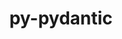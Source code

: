 ---
title: "py-pydantic"
layout: cache
categories: [package, develop]
meta: {"versions": ["1.10.9"], "compilers": ["apple-clang@=14.0.0", "cce@=15.0.1", "gcc@=11.1.0", "gcc@=11.3.0", "gcc@=11.4.0", "gcc@=9.4.0", "oneapi@=2023.2.0", "oneapi@=2023.2.1"], "oss": ["rhel8", "ubuntu20.04", "ubuntu22.04", "ventura"], "platforms": ["darwin", "linux"], "targets": ["aarch64", "neoverse_v1", "ppc64le", "x86_64", "x86_64_v3", "zen4"], "stacks": ["e4s", "e4s-arm", "e4s-cray-rhel", "e4s-neoverse_v1", "e4s-oneapi", "e4s-power", "ml-darwin-aarch64-mps", "ml-linux-x86_64-cpu", "ml-linux-x86_64-cuda", "root"], "num_specs": 74, "num_specs_by_stack": {"ml-darwin-aarch64-mps": 13, "root": 74, "e4s-cray-rhel": 7, "e4s-arm": 6, "e4s-neoverse_v1": 2, "e4s-power": 11, "e4s-oneapi": 9, "e4s": 11, "ml-linux-x86_64-cpu": 15, "ml-linux-x86_64-cuda": 15}}
spec_details: [{"hash": "wnxbym6idqgr2uin3lbhezbmmktnpjol", "compiler": "apple-clang@=14.0.0", "versions": ["1.10.9"], "os": "ventura", "platform": "darwin", "target": "aarch64", "variants": ["build_system=python_pip", "~dotenv"], "stacks": ["ml-darwin-aarch64-mps", "root"], "size": "-", "tarball": "https://binaries.spack.io/develop/build_cache/darwin-ventura-aarch64/apple-clang-14.0.0/py-pydantic-1.10.9/darwin-ventura-aarch64-apple-clang-14.0.0-py-pydantic-1.10.9-wnxbym6idqgr2uin3lbhezbmmktnpjol.spack"}, {"hash": "fvot7bvqitxblopsjedbkia73ie3mxz5", "compiler": "apple-clang@=14.0.0", "versions": ["1.10.9"], "os": "ventura", "platform": "darwin", "target": "aarch64", "variants": ["build_system=python_pip", "~dotenv"], "stacks": ["ml-darwin-aarch64-mps", "root"], "size": "-", "tarball": "https://binaries.spack.io/develop/build_cache/darwin-ventura-aarch64/apple-clang-14.0.0/py-pydantic-1.10.9/darwin-ventura-aarch64-apple-clang-14.0.0-py-pydantic-1.10.9-fvot7bvqitxblopsjedbkia73ie3mxz5.spack"}, {"hash": "nwb7wmwfh2s54umt2fdzbsispeh5polf", "compiler": "apple-clang@=14.0.0", "versions": ["1.10.9"], "os": "ventura", "platform": "darwin", "target": "aarch64", "variants": ["build_system=python_pip", "~dotenv"], "stacks": ["ml-darwin-aarch64-mps", "root"], "size": "-", "tarball": "https://binaries.spack.io/develop/build_cache/darwin-ventura-aarch64/apple-clang-14.0.0/py-pydantic-1.10.9/darwin-ventura-aarch64-apple-clang-14.0.0-py-pydantic-1.10.9-nwb7wmwfh2s54umt2fdzbsispeh5polf.spack"}, {"hash": "nxix6xfowisw57dudmrnex2xstwyejjc", "compiler": "apple-clang@=14.0.0", "versions": ["1.10.9"], "os": "ventura", "platform": "darwin", "target": "aarch64", "variants": ["build_system=python_pip", "~dotenv"], "stacks": ["ml-darwin-aarch64-mps", "root"], "size": "-", "tarball": "https://binaries.spack.io/develop/build_cache/darwin-ventura-aarch64/apple-clang-14.0.0/py-pydantic-1.10.9/darwin-ventura-aarch64-apple-clang-14.0.0-py-pydantic-1.10.9-nxix6xfowisw57dudmrnex2xstwyejjc.spack"}, {"hash": "nu7swlns45ymlsqxtmrai7f6t3imqxj7", "compiler": "apple-clang@=14.0.0", "versions": ["1.10.9"], "os": "ventura", "platform": "darwin", "target": "aarch64", "variants": ["build_system=python_pip", "~dotenv"], "stacks": ["ml-darwin-aarch64-mps", "root"], "size": "-", "tarball": "https://binaries.spack.io/develop/build_cache/darwin-ventura-aarch64/apple-clang-14.0.0/py-pydantic-1.10.9/darwin-ventura-aarch64-apple-clang-14.0.0-py-pydantic-1.10.9-nu7swlns45ymlsqxtmrai7f6t3imqxj7.spack"}, {"hash": "qnxsuwh2m6dntlrq5g6ofdfk3bdps42p", "compiler": "apple-clang@=14.0.0", "versions": ["1.10.9"], "os": "ventura", "platform": "darwin", "target": "aarch64", "variants": ["build_system=python_pip", "~dotenv"], "stacks": ["ml-darwin-aarch64-mps", "root"], "size": "-", "tarball": "https://binaries.spack.io/develop/build_cache/darwin-ventura-aarch64/apple-clang-14.0.0/py-pydantic-1.10.9/darwin-ventura-aarch64-apple-clang-14.0.0-py-pydantic-1.10.9-qnxsuwh2m6dntlrq5g6ofdfk3bdps42p.spack"}, {"hash": "7dydu7j22lcdexkkksexp2duaf72fbzy", "compiler": "apple-clang@=14.0.0", "versions": ["1.10.9"], "os": "ventura", "platform": "darwin", "target": "aarch64", "variants": ["build_system=python_pip", "~dotenv"], "stacks": ["ml-darwin-aarch64-mps", "root"], "size": "-", "tarball": "https://binaries.spack.io/develop/build_cache/darwin-ventura-aarch64/apple-clang-14.0.0/py-pydantic-1.10.9/darwin-ventura-aarch64-apple-clang-14.0.0-py-pydantic-1.10.9-7dydu7j22lcdexkkksexp2duaf72fbzy.spack"}, {"hash": "ugvyybq6pipwshzvvqvlonk654bbdbc6", "compiler": "apple-clang@=14.0.0", "versions": ["1.10.9"], "os": "ventura", "platform": "darwin", "target": "aarch64", "variants": ["build_system=python_pip", "~dotenv"], "stacks": ["ml-darwin-aarch64-mps", "root"], "size": "-", "tarball": "https://binaries.spack.io/develop/build_cache/darwin-ventura-aarch64/apple-clang-14.0.0/py-pydantic-1.10.9/darwin-ventura-aarch64-apple-clang-14.0.0-py-pydantic-1.10.9-ugvyybq6pipwshzvvqvlonk654bbdbc6.spack"}, {"hash": "csmr64ejhlu4nuu5sr3vzdpeirxkg4hd", "compiler": "apple-clang@=14.0.0", "versions": ["1.10.9"], "os": "ventura", "platform": "darwin", "target": "aarch64", "variants": ["build_system=python_pip", "~dotenv"], "stacks": ["ml-darwin-aarch64-mps", "root"], "size": "-", "tarball": "https://binaries.spack.io/develop/build_cache/darwin-ventura-aarch64/apple-clang-14.0.0/py-pydantic-1.10.9/darwin-ventura-aarch64-apple-clang-14.0.0-py-pydantic-1.10.9-csmr64ejhlu4nuu5sr3vzdpeirxkg4hd.spack"}, {"hash": "y3uz3kzvgvdi7c7lxzxuqchh3rngkhp6", "compiler": "apple-clang@=14.0.0", "versions": ["1.10.9"], "os": "ventura", "platform": "darwin", "target": "aarch64", "variants": ["build_system=python_pip", "~dotenv"], "stacks": ["ml-darwin-aarch64-mps", "root"], "size": "-", "tarball": "https://binaries.spack.io/develop/build_cache/darwin-ventura-aarch64/apple-clang-14.0.0/py-pydantic-1.10.9/darwin-ventura-aarch64-apple-clang-14.0.0-py-pydantic-1.10.9-y3uz3kzvgvdi7c7lxzxuqchh3rngkhp6.spack"}, {"hash": "d7bitoy6holcn64opaqbmfloc4hddswl", "compiler": "apple-clang@=14.0.0", "versions": ["1.10.9"], "os": "ventura", "platform": "darwin", "target": "aarch64", "variants": ["build_system=python_pip", "~dotenv"], "stacks": ["ml-darwin-aarch64-mps", "root"], "size": "-", "tarball": "https://binaries.spack.io/develop/build_cache/darwin-ventura-aarch64/apple-clang-14.0.0/py-pydantic-1.10.9/darwin-ventura-aarch64-apple-clang-14.0.0-py-pydantic-1.10.9-d7bitoy6holcn64opaqbmfloc4hddswl.spack"}, {"hash": "tg7fyi4atnpdotxfa6pksulr4ns5d6lf", "compiler": "apple-clang@=14.0.0", "versions": ["1.10.9"], "os": "ventura", "platform": "darwin", "target": "aarch64", "variants": ["build_system=python_pip", "~dotenv"], "stacks": ["ml-darwin-aarch64-mps", "root"], "size": "-", "tarball": "https://binaries.spack.io/develop/build_cache/darwin-ventura-aarch64/apple-clang-14.0.0/py-pydantic-1.10.9/darwin-ventura-aarch64-apple-clang-14.0.0-py-pydantic-1.10.9-tg7fyi4atnpdotxfa6pksulr4ns5d6lf.spack"}, {"hash": "ftd55war7cjfr4k7w2xtpo5p3rx64jjb", "compiler": "apple-clang@=14.0.0", "versions": ["1.10.9"], "os": "ventura", "platform": "darwin", "target": "aarch64", "variants": ["build_system=python_pip", "~dotenv"], "stacks": ["ml-darwin-aarch64-mps", "root"], "size": "-", "tarball": "https://binaries.spack.io/develop/build_cache/darwin-ventura-aarch64/apple-clang-14.0.0/py-pydantic-1.10.9/darwin-ventura-aarch64-apple-clang-14.0.0-py-pydantic-1.10.9-ftd55war7cjfr4k7w2xtpo5p3rx64jjb.spack"}, {"hash": "umyq57ie2jnpptpf33vmpz5kzqk2et3w", "compiler": "cce@=15.0.1", "versions": ["1.10.9"], "os": "rhel8", "platform": "linux", "target": "zen4", "variants": ["build_system=python_pip", "~dotenv"], "stacks": ["e4s-cray-rhel", "root"], "size": "-", "tarball": "https://binaries.spack.io/develop/build_cache/linux-rhel8-zen4/cce-15.0.1/py-pydantic-1.10.9/linux-rhel8-zen4-cce-15.0.1-py-pydantic-1.10.9-umyq57ie2jnpptpf33vmpz5kzqk2et3w.spack"}, {"hash": "hedfysuphi6ybgtijs67crqqvpquvc5w", "compiler": "cce@=15.0.1", "versions": ["1.10.9"], "os": "rhel8", "platform": "linux", "target": "zen4", "variants": ["build_system=python_pip", "~dotenv"], "stacks": ["e4s-cray-rhel", "root"], "size": "-", "tarball": "https://binaries.spack.io/develop/build_cache/linux-rhel8-zen4/cce-15.0.1/py-pydantic-1.10.9/linux-rhel8-zen4-cce-15.0.1-py-pydantic-1.10.9-hedfysuphi6ybgtijs67crqqvpquvc5w.spack"}, {"hash": "glgthpsvguuf3hkbbm2pqc72up3n3cnr", "compiler": "cce@=15.0.1", "versions": ["1.10.9"], "os": "rhel8", "platform": "linux", "target": "zen4", "variants": ["build_system=python_pip", "~dotenv"], "stacks": ["e4s-cray-rhel", "root"], "size": "-", "tarball": "https://binaries.spack.io/develop/build_cache/linux-rhel8-zen4/cce-15.0.1/py-pydantic-1.10.9/linux-rhel8-zen4-cce-15.0.1-py-pydantic-1.10.9-glgthpsvguuf3hkbbm2pqc72up3n3cnr.spack"}, {"hash": "3uu4vupagbg6f6n3fwgzawbpla47ql3t", "compiler": "cce@=15.0.1", "versions": ["1.10.9"], "os": "rhel8", "platform": "linux", "target": "zen4", "variants": ["build_system=python_pip", "~dotenv"], "stacks": ["e4s-cray-rhel", "root"], "size": "-", "tarball": "https://binaries.spack.io/develop/build_cache/linux-rhel8-zen4/cce-15.0.1/py-pydantic-1.10.9/linux-rhel8-zen4-cce-15.0.1-py-pydantic-1.10.9-3uu4vupagbg6f6n3fwgzawbpla47ql3t.spack"}, {"hash": "uvinbpcl4b6ix72okvamvfgv5v66qurx", "compiler": "cce@=15.0.1", "versions": ["1.10.9"], "os": "rhel8", "platform": "linux", "target": "zen4", "variants": ["build_system=python_pip", "~dotenv"], "stacks": ["e4s-cray-rhel", "root"], "size": "-", "tarball": "https://binaries.spack.io/develop/build_cache/linux-rhel8-zen4/cce-15.0.1/py-pydantic-1.10.9/linux-rhel8-zen4-cce-15.0.1-py-pydantic-1.10.9-uvinbpcl4b6ix72okvamvfgv5v66qurx.spack"}, {"hash": "dusgwv422ihfrvbd5j3yb2ynqf4vqo3f", "compiler": "cce@=15.0.1", "versions": ["1.10.9"], "os": "rhel8", "platform": "linux", "target": "zen4", "variants": ["build_system=python_pip", "~dotenv"], "stacks": ["e4s-cray-rhel", "root"], "size": "-", "tarball": "https://binaries.spack.io/develop/build_cache/linux-rhel8-zen4/cce-15.0.1/py-pydantic-1.10.9/linux-rhel8-zen4-cce-15.0.1-py-pydantic-1.10.9-dusgwv422ihfrvbd5j3yb2ynqf4vqo3f.spack"}, {"hash": "hitne3zdfibhj7pbn5dbpe5j3myohvxw", "compiler": "cce@=15.0.1", "versions": ["1.10.9"], "os": "rhel8", "platform": "linux", "target": "zen4", "variants": ["build_system=python_pip", "~dotenv"], "stacks": ["e4s-cray-rhel", "root"], "size": "-", "tarball": "https://binaries.spack.io/develop/build_cache/linux-rhel8-zen4/cce-15.0.1/py-pydantic-1.10.9/linux-rhel8-zen4-cce-15.0.1-py-pydantic-1.10.9-hitne3zdfibhj7pbn5dbpe5j3myohvxw.spack"}, {"hash": "erg4aylzpr7a4ayhqqchucltvi4x75a5", "compiler": "gcc@=11.4.0", "versions": ["1.10.9"], "os": "ubuntu20.04", "platform": "linux", "target": "aarch64", "variants": ["build_system=python_pip", "~dotenv"], "stacks": ["e4s-arm", "root"], "size": "-", "tarball": "https://binaries.spack.io/develop/build_cache/linux-ubuntu20.04-aarch64/gcc-11.4.0/py-pydantic-1.10.9/linux-ubuntu20.04-aarch64-gcc-11.4.0-py-pydantic-1.10.9-erg4aylzpr7a4ayhqqchucltvi4x75a5.spack"}, {"hash": "xbelu5fjg2h3yaj3czqidqz466xq4ll6", "compiler": "gcc@=11.4.0", "versions": ["1.10.9"], "os": "ubuntu20.04", "platform": "linux", "target": "aarch64", "variants": ["build_system=python_pip", "~dotenv"], "stacks": ["e4s-arm", "root"], "size": "-", "tarball": "https://binaries.spack.io/develop/build_cache/linux-ubuntu20.04-aarch64/gcc-11.4.0/py-pydantic-1.10.9/linux-ubuntu20.04-aarch64-gcc-11.4.0-py-pydantic-1.10.9-xbelu5fjg2h3yaj3czqidqz466xq4ll6.spack"}, {"hash": "zdkdqlbhhaiedtqbfrxnvejmttaqy6mw", "compiler": "gcc@=11.4.0", "versions": ["1.10.9"], "os": "ubuntu20.04", "platform": "linux", "target": "aarch64", "variants": ["build_system=python_pip", "~dotenv"], "stacks": ["e4s-arm", "root"], "size": "-", "tarball": "https://binaries.spack.io/develop/build_cache/linux-ubuntu20.04-aarch64/gcc-11.4.0/py-pydantic-1.10.9/linux-ubuntu20.04-aarch64-gcc-11.4.0-py-pydantic-1.10.9-zdkdqlbhhaiedtqbfrxnvejmttaqy6mw.spack"}, {"hash": "ba4opvurufvwsejddjngi4h73kvwtisg", "compiler": "gcc@=11.4.0", "versions": ["1.10.9"], "os": "ubuntu20.04", "platform": "linux", "target": "aarch64", "variants": ["build_system=python_pip", "~dotenv"], "stacks": ["e4s-arm", "root"], "size": "-", "tarball": "https://binaries.spack.io/develop/build_cache/linux-ubuntu20.04-aarch64/gcc-11.4.0/py-pydantic-1.10.9/linux-ubuntu20.04-aarch64-gcc-11.4.0-py-pydantic-1.10.9-ba4opvurufvwsejddjngi4h73kvwtisg.spack"}, {"hash": "yaddzpa4dyim4rqxry6dpkq76rvyyj3c", "compiler": "gcc@=11.4.0", "versions": ["1.10.9"], "os": "ubuntu20.04", "platform": "linux", "target": "aarch64", "variants": ["build_system=python_pip", "~dotenv"], "stacks": ["e4s-arm", "root"], "size": "-", "tarball": "https://binaries.spack.io/develop/build_cache/linux-ubuntu20.04-aarch64/gcc-11.4.0/py-pydantic-1.10.9/linux-ubuntu20.04-aarch64-gcc-11.4.0-py-pydantic-1.10.9-yaddzpa4dyim4rqxry6dpkq76rvyyj3c.spack"}, {"hash": "hfps55z25tn4okegyjsnbdxk5g7wt3ry", "compiler": "gcc@=11.4.0", "versions": ["1.10.9"], "os": "ubuntu20.04", "platform": "linux", "target": "aarch64", "variants": ["build_system=python_pip", "~dotenv"], "stacks": ["e4s-arm", "root"], "size": "-", "tarball": "https://binaries.spack.io/develop/build_cache/linux-ubuntu20.04-aarch64/gcc-11.4.0/py-pydantic-1.10.9/linux-ubuntu20.04-aarch64-gcc-11.4.0-py-pydantic-1.10.9-hfps55z25tn4okegyjsnbdxk5g7wt3ry.spack"}, {"hash": "g5cokariu5a6suxodtjjdmkq2pkyeolv", "compiler": "gcc@=11.4.0", "versions": ["1.10.9"], "os": "ubuntu20.04", "platform": "linux", "target": "neoverse_v1", "variants": ["build_system=python_pip", "~dotenv"], "stacks": ["root", "e4s-neoverse_v1"], "size": "-", "tarball": "https://binaries.spack.io/develop/build_cache/linux-ubuntu20.04-neoverse_v1/gcc-11.4.0/py-pydantic-1.10.9/linux-ubuntu20.04-neoverse_v1-gcc-11.4.0-py-pydantic-1.10.9-g5cokariu5a6suxodtjjdmkq2pkyeolv.spack"}, {"hash": "2xfuc2eeyuyacslky2ljgpret6dhjift", "compiler": "gcc@=11.4.0", "versions": ["1.10.9"], "os": "ubuntu20.04", "platform": "linux", "target": "neoverse_v1", "variants": ["build_system=python_pip", "~dotenv"], "stacks": ["root", "e4s-neoverse_v1"], "size": "-", "tarball": "https://binaries.spack.io/develop/build_cache/linux-ubuntu20.04-neoverse_v1/gcc-11.4.0/py-pydantic-1.10.9/linux-ubuntu20.04-neoverse_v1-gcc-11.4.0-py-pydantic-1.10.9-2xfuc2eeyuyacslky2ljgpret6dhjift.spack"}, {"hash": "hdjpfws4qnczxr2bqb4wor3wum73ynzw", "compiler": "gcc@=11.1.0", "versions": ["1.10.9"], "os": "ubuntu20.04", "platform": "linux", "target": "ppc64le", "variants": ["build_system=python_pip", "~dotenv"], "stacks": ["e4s-power", "root"], "size": "-", "tarball": "https://binaries.spack.io/develop/build_cache/linux-ubuntu20.04-ppc64le/gcc-11.1.0/py-pydantic-1.10.9/linux-ubuntu20.04-ppc64le-gcc-11.1.0-py-pydantic-1.10.9-hdjpfws4qnczxr2bqb4wor3wum73ynzw.spack"}, {"hash": "cby37jykidqowgo67ejv6n7nvt6mghov", "compiler": "gcc@=11.1.0", "versions": ["1.10.9"], "os": "ubuntu20.04", "platform": "linux", "target": "ppc64le", "variants": ["build_system=python_pip", "~dotenv"], "stacks": ["e4s-power", "root"], "size": "-", "tarball": "https://binaries.spack.io/develop/build_cache/linux-ubuntu20.04-ppc64le/gcc-11.1.0/py-pydantic-1.10.9/linux-ubuntu20.04-ppc64le-gcc-11.1.0-py-pydantic-1.10.9-cby37jykidqowgo67ejv6n7nvt6mghov.spack"}, {"hash": "sx2q2jfwra7kiymebjcekvkz3jdzebok", "compiler": "gcc@=11.1.0", "versions": ["1.10.9"], "os": "ubuntu20.04", "platform": "linux", "target": "ppc64le", "variants": ["build_system=python_pip", "~dotenv"], "stacks": ["e4s-power", "root"], "size": "-", "tarball": "https://binaries.spack.io/develop/build_cache/linux-ubuntu20.04-ppc64le/gcc-11.1.0/py-pydantic-1.10.9/linux-ubuntu20.04-ppc64le-gcc-11.1.0-py-pydantic-1.10.9-sx2q2jfwra7kiymebjcekvkz3jdzebok.spack"}, {"hash": "eafmvl3oj2huf7meh2byr3eehvrea3fx", "compiler": "gcc@=11.1.0", "versions": ["1.10.9"], "os": "ubuntu20.04", "platform": "linux", "target": "ppc64le", "variants": ["build_system=python_pip", "~dotenv"], "stacks": ["e4s-power", "root"], "size": "-", "tarball": "https://binaries.spack.io/develop/build_cache/linux-ubuntu20.04-ppc64le/gcc-11.1.0/py-pydantic-1.10.9/linux-ubuntu20.04-ppc64le-gcc-11.1.0-py-pydantic-1.10.9-eafmvl3oj2huf7meh2byr3eehvrea3fx.spack"}, {"hash": "zs3qabac2sgccm2naya54s67cwv3fcdo", "compiler": "gcc@=11.1.0", "versions": ["1.10.9"], "os": "ubuntu20.04", "platform": "linux", "target": "ppc64le", "variants": ["build_system=python_pip", "~dotenv"], "stacks": ["e4s-power", "root"], "size": "-", "tarball": "https://binaries.spack.io/develop/build_cache/linux-ubuntu20.04-ppc64le/gcc-11.1.0/py-pydantic-1.10.9/linux-ubuntu20.04-ppc64le-gcc-11.1.0-py-pydantic-1.10.9-zs3qabac2sgccm2naya54s67cwv3fcdo.spack"}, {"hash": "whfncazl2ethn5hunqqtsexrr6cwj7gw", "compiler": "gcc@=9.4.0", "versions": ["1.10.9"], "os": "ubuntu20.04", "platform": "linux", "target": "ppc64le", "variants": ["build_system=python_pip", "~dotenv"], "stacks": ["e4s-power", "root"], "size": "-", "tarball": "https://binaries.spack.io/develop/build_cache/linux-ubuntu20.04-ppc64le/gcc-9.4.0/py-pydantic-1.10.9/linux-ubuntu20.04-ppc64le-gcc-9.4.0-py-pydantic-1.10.9-whfncazl2ethn5hunqqtsexrr6cwj7gw.spack"}, {"hash": "fe6jirns4hr37qm23avfbz723soc7xgz", "compiler": "gcc@=9.4.0", "versions": ["1.10.9"], "os": "ubuntu20.04", "platform": "linux", "target": "ppc64le", "variants": ["build_system=python_pip", "~dotenv"], "stacks": ["e4s-power", "root"], "size": "-", "tarball": "https://binaries.spack.io/develop/build_cache/linux-ubuntu20.04-ppc64le/gcc-9.4.0/py-pydantic-1.10.9/linux-ubuntu20.04-ppc64le-gcc-9.4.0-py-pydantic-1.10.9-fe6jirns4hr37qm23avfbz723soc7xgz.spack"}, {"hash": "tfumu4ctnf7dzb37zsfbrky5rj7nhrse", "compiler": "gcc@=9.4.0", "versions": ["1.10.9"], "os": "ubuntu20.04", "platform": "linux", "target": "ppc64le", "variants": ["build_system=python_pip", "~dotenv"], "stacks": ["e4s-power", "root"], "size": "-", "tarball": "https://binaries.spack.io/develop/build_cache/linux-ubuntu20.04-ppc64le/gcc-9.4.0/py-pydantic-1.10.9/linux-ubuntu20.04-ppc64le-gcc-9.4.0-py-pydantic-1.10.9-tfumu4ctnf7dzb37zsfbrky5rj7nhrse.spack"}, {"hash": "sqaugzo2rygq5b45lzfqerw4fiizap6t", "compiler": "gcc@=9.4.0", "versions": ["1.10.9"], "os": "ubuntu20.04", "platform": "linux", "target": "ppc64le", "variants": ["build_system=python_pip", "~dotenv"], "stacks": ["e4s-power", "root"], "size": "-", "tarball": "https://binaries.spack.io/develop/build_cache/linux-ubuntu20.04-ppc64le/gcc-9.4.0/py-pydantic-1.10.9/linux-ubuntu20.04-ppc64le-gcc-9.4.0-py-pydantic-1.10.9-sqaugzo2rygq5b45lzfqerw4fiizap6t.spack"}, {"hash": "5sool3h3rcf7ab7mavpcearbreze6vyr", "compiler": "gcc@=9.4.0", "versions": ["1.10.9"], "os": "ubuntu20.04", "platform": "linux", "target": "ppc64le", "variants": ["build_system=python_pip", "~dotenv"], "stacks": ["e4s-power", "root"], "size": "-", "tarball": "https://binaries.spack.io/develop/build_cache/linux-ubuntu20.04-ppc64le/gcc-9.4.0/py-pydantic-1.10.9/linux-ubuntu20.04-ppc64le-gcc-9.4.0-py-pydantic-1.10.9-5sool3h3rcf7ab7mavpcearbreze6vyr.spack"}, {"hash": "ufxevnk3u5hdi2bg4wi6qvoynw753yfl", "compiler": "gcc@=9.4.0", "versions": ["1.10.9"], "os": "ubuntu20.04", "platform": "linux", "target": "ppc64le", "variants": ["build_system=python_pip", "~dotenv"], "stacks": ["e4s-power", "root"], "size": "-", "tarball": "https://binaries.spack.io/develop/build_cache/linux-ubuntu20.04-ppc64le/gcc-9.4.0/py-pydantic-1.10.9/linux-ubuntu20.04-ppc64le-gcc-9.4.0-py-pydantic-1.10.9-ufxevnk3u5hdi2bg4wi6qvoynw753yfl.spack"}, {"hash": "am6ecxy3ythk5imc7e6n65tzmofzdlta", "compiler": "oneapi@=2023.2.0", "versions": ["1.10.9"], "os": "ubuntu20.04", "platform": "linux", "target": "x86_64", "variants": ["build_system=python_pip", "~dotenv"], "stacks": ["e4s-oneapi", "root"], "size": "-", "tarball": "https://binaries.spack.io/develop/build_cache/linux-ubuntu20.04-x86_64/oneapi-2023.2.0/py-pydantic-1.10.9/linux-ubuntu20.04-x86_64-oneapi-2023.2.0-py-pydantic-1.10.9-am6ecxy3ythk5imc7e6n65tzmofzdlta.spack"}, {"hash": "oj6djuvyzf5jh2el3y24qefhot226iy3", "compiler": "oneapi@=2023.2.0", "versions": ["1.10.9"], "os": "ubuntu20.04", "platform": "linux", "target": "x86_64", "variants": ["build_system=python_pip", "~dotenv"], "stacks": ["e4s-oneapi", "root"], "size": "-", "tarball": "https://binaries.spack.io/develop/build_cache/linux-ubuntu20.04-x86_64/oneapi-2023.2.0/py-pydantic-1.10.9/linux-ubuntu20.04-x86_64-oneapi-2023.2.0-py-pydantic-1.10.9-oj6djuvyzf5jh2el3y24qefhot226iy3.spack"}, {"hash": "363dq4w5hwlnxnl3qylm3pujvwvlyrym", "compiler": "oneapi@=2023.2.0", "versions": ["1.10.9"], "os": "ubuntu20.04", "platform": "linux", "target": "x86_64", "variants": ["build_system=python_pip", "~dotenv"], "stacks": ["e4s-oneapi", "root"], "size": "-", "tarball": "https://binaries.spack.io/develop/build_cache/linux-ubuntu20.04-x86_64/oneapi-2023.2.0/py-pydantic-1.10.9/linux-ubuntu20.04-x86_64-oneapi-2023.2.0-py-pydantic-1.10.9-363dq4w5hwlnxnl3qylm3pujvwvlyrym.spack"}, {"hash": "h6i5s5faozemh4drstkyuyixr3e4igv5", "compiler": "oneapi@=2023.2.0", "versions": ["1.10.9"], "os": "ubuntu20.04", "platform": "linux", "target": "x86_64", "variants": ["build_system=python_pip", "~dotenv"], "stacks": ["e4s-oneapi", "root"], "size": "-", "tarball": "https://binaries.spack.io/develop/build_cache/linux-ubuntu20.04-x86_64/oneapi-2023.2.0/py-pydantic-1.10.9/linux-ubuntu20.04-x86_64-oneapi-2023.2.0-py-pydantic-1.10.9-h6i5s5faozemh4drstkyuyixr3e4igv5.spack"}, {"hash": "e75c7dt3irbrwvsv55btqern4gicyngx", "compiler": "gcc@=11.1.0", "versions": ["1.10.9"], "os": "ubuntu20.04", "platform": "linux", "target": "x86_64_v3", "variants": ["build_system=python_pip", "~dotenv"], "stacks": ["root", "e4s"], "size": "-", "tarball": "https://binaries.spack.io/develop/build_cache/linux-ubuntu20.04-x86_64_v3/gcc-11.1.0/py-pydantic-1.10.9/linux-ubuntu20.04-x86_64_v3-gcc-11.1.0-py-pydantic-1.10.9-e75c7dt3irbrwvsv55btqern4gicyngx.spack"}, {"hash": "fv22qxbedk6cjhhetoosuuime6l3h3tv", "compiler": "gcc@=11.1.0", "versions": ["1.10.9"], "os": "ubuntu20.04", "platform": "linux", "target": "x86_64_v3", "variants": ["build_system=python_pip", "~dotenv"], "stacks": ["root", "e4s"], "size": "-", "tarball": "https://binaries.spack.io/develop/build_cache/linux-ubuntu20.04-x86_64_v3/gcc-11.1.0/py-pydantic-1.10.9/linux-ubuntu20.04-x86_64_v3-gcc-11.1.0-py-pydantic-1.10.9-fv22qxbedk6cjhhetoosuuime6l3h3tv.spack"}, {"hash": "yudi643dwge7jtlurgqexytn6qzzje5r", "compiler": "gcc@=11.1.0", "versions": ["1.10.9"], "os": "ubuntu20.04", "platform": "linux", "target": "x86_64_v3", "variants": ["build_system=python_pip", "~dotenv"], "stacks": ["root", "e4s"], "size": "-", "tarball": "https://binaries.spack.io/develop/build_cache/linux-ubuntu20.04-x86_64_v3/gcc-11.1.0/py-pydantic-1.10.9/linux-ubuntu20.04-x86_64_v3-gcc-11.1.0-py-pydantic-1.10.9-yudi643dwge7jtlurgqexytn6qzzje5r.spack"}, {"hash": "cmsslxlgjk3umfybwe3y4njconf7s4wx", "compiler": "gcc@=11.1.0", "versions": ["1.10.9"], "os": "ubuntu20.04", "platform": "linux", "target": "x86_64_v3", "variants": ["build_system=python_pip", "~dotenv"], "stacks": ["root", "e4s"], "size": "-", "tarball": "https://binaries.spack.io/develop/build_cache/linux-ubuntu20.04-x86_64_v3/gcc-11.1.0/py-pydantic-1.10.9/linux-ubuntu20.04-x86_64_v3-gcc-11.1.0-py-pydantic-1.10.9-cmsslxlgjk3umfybwe3y4njconf7s4wx.spack"}, {"hash": "mjpcyg6y6bsydldom6rtkj2esgkd2vnk", "compiler": "gcc@=11.1.0", "versions": ["1.10.9"], "os": "ubuntu20.04", "platform": "linux", "target": "x86_64_v3", "variants": ["build_system=python_pip", "~dotenv"], "stacks": ["root", "e4s"], "size": "-", "tarball": "https://binaries.spack.io/develop/build_cache/linux-ubuntu20.04-x86_64_v3/gcc-11.1.0/py-pydantic-1.10.9/linux-ubuntu20.04-x86_64_v3-gcc-11.1.0-py-pydantic-1.10.9-mjpcyg6y6bsydldom6rtkj2esgkd2vnk.spack"}, {"hash": "ozwhe5jbycwws6kl4f6qud7ckg42keno", "compiler": "gcc@=11.4.0", "versions": ["1.10.9"], "os": "ubuntu20.04", "platform": "linux", "target": "x86_64_v3", "variants": ["build_system=python_pip", "~dotenv"], "stacks": ["root", "e4s"], "size": "-", "tarball": "https://binaries.spack.io/develop/build_cache/linux-ubuntu20.04-x86_64_v3/gcc-11.4.0/py-pydantic-1.10.9/linux-ubuntu20.04-x86_64_v3-gcc-11.4.0-py-pydantic-1.10.9-ozwhe5jbycwws6kl4f6qud7ckg42keno.spack"}, {"hash": "f3seanbte2duh3bh4crcndyrbbc3txon", "compiler": "gcc@=11.4.0", "versions": ["1.10.9"], "os": "ubuntu20.04", "platform": "linux", "target": "x86_64_v3", "variants": ["build_system=python_pip", "~dotenv"], "stacks": ["root", "e4s"], "size": "-", "tarball": "https://binaries.spack.io/develop/build_cache/linux-ubuntu20.04-x86_64_v3/gcc-11.4.0/py-pydantic-1.10.9/linux-ubuntu20.04-x86_64_v3-gcc-11.4.0-py-pydantic-1.10.9-f3seanbte2duh3bh4crcndyrbbc3txon.spack"}, {"hash": "uehwcc6va7fvlrqeaahu27zrbbpageca", "compiler": "gcc@=11.4.0", "versions": ["1.10.9"], "os": "ubuntu20.04", "platform": "linux", "target": "x86_64_v3", "variants": ["build_system=python_pip", "~dotenv"], "stacks": ["root", "e4s"], "size": "-", "tarball": "https://binaries.spack.io/develop/build_cache/linux-ubuntu20.04-x86_64_v3/gcc-11.4.0/py-pydantic-1.10.9/linux-ubuntu20.04-x86_64_v3-gcc-11.4.0-py-pydantic-1.10.9-uehwcc6va7fvlrqeaahu27zrbbpageca.spack"}, {"hash": "xlodpfwta3paxhae76ous2s4irfkkzsf", "compiler": "gcc@=11.4.0", "versions": ["1.10.9"], "os": "ubuntu20.04", "platform": "linux", "target": "x86_64_v3", "variants": ["build_system=python_pip", "~dotenv"], "stacks": ["root", "e4s"], "size": "-", "tarball": "https://binaries.spack.io/develop/build_cache/linux-ubuntu20.04-x86_64_v3/gcc-11.4.0/py-pydantic-1.10.9/linux-ubuntu20.04-x86_64_v3-gcc-11.4.0-py-pydantic-1.10.9-xlodpfwta3paxhae76ous2s4irfkkzsf.spack"}, {"hash": "njzzefe2eujay5hgilszmovf5xpdxi4s", "compiler": "gcc@=11.4.0", "versions": ["1.10.9"], "os": "ubuntu20.04", "platform": "linux", "target": "x86_64_v3", "variants": ["build_system=python_pip", "~dotenv"], "stacks": ["root", "e4s"], "size": "-", "tarball": "https://binaries.spack.io/develop/build_cache/linux-ubuntu20.04-x86_64_v3/gcc-11.4.0/py-pydantic-1.10.9/linux-ubuntu20.04-x86_64_v3-gcc-11.4.0-py-pydantic-1.10.9-njzzefe2eujay5hgilszmovf5xpdxi4s.spack"}, {"hash": "rasyqvugxw3gqyq357et33uvjjzau4ia", "compiler": "gcc@=11.4.0", "versions": ["1.10.9"], "os": "ubuntu20.04", "platform": "linux", "target": "x86_64_v3", "variants": ["build_system=python_pip", "~dotenv"], "stacks": ["root", "e4s"], "size": "-", "tarball": "https://binaries.spack.io/develop/build_cache/linux-ubuntu20.04-x86_64_v3/gcc-11.4.0/py-pydantic-1.10.9/linux-ubuntu20.04-x86_64_v3-gcc-11.4.0-py-pydantic-1.10.9-rasyqvugxw3gqyq357et33uvjjzau4ia.spack"}, {"hash": "4lgngbtyj4auxpfr2bj5edmhgndtum27", "compiler": "oneapi@=2023.2.1", "versions": ["1.10.9"], "os": "ubuntu20.04", "platform": "linux", "target": "x86_64_v3", "variants": ["build_system=python_pip", "~dotenv"], "stacks": ["e4s-oneapi", "root"], "size": "-", "tarball": "https://binaries.spack.io/develop/build_cache/linux-ubuntu20.04-x86_64_v3/oneapi-2023.2.1/py-pydantic-1.10.9/linux-ubuntu20.04-x86_64_v3-oneapi-2023.2.1-py-pydantic-1.10.9-4lgngbtyj4auxpfr2bj5edmhgndtum27.spack"}, {"hash": "osob7cukev4rs7ri2q5abkhopdztxjzy", "compiler": "oneapi@=2023.2.1", "versions": ["1.10.9"], "os": "ubuntu20.04", "platform": "linux", "target": "x86_64_v3", "variants": ["build_system=python_pip", "~dotenv"], "stacks": ["e4s-oneapi", "root"], "size": "-", "tarball": "https://binaries.spack.io/develop/build_cache/linux-ubuntu20.04-x86_64_v3/oneapi-2023.2.1/py-pydantic-1.10.9/linux-ubuntu20.04-x86_64_v3-oneapi-2023.2.1-py-pydantic-1.10.9-osob7cukev4rs7ri2q5abkhopdztxjzy.spack"}, {"hash": "arufsp45zvmgo6zqw6znp6wcveqytuo4", "compiler": "oneapi@=2023.2.1", "versions": ["1.10.9"], "os": "ubuntu20.04", "platform": "linux", "target": "x86_64_v3", "variants": ["build_system=python_pip", "~dotenv"], "stacks": ["e4s-oneapi", "root"], "size": "-", "tarball": "https://binaries.spack.io/develop/build_cache/linux-ubuntu20.04-x86_64_v3/oneapi-2023.2.1/py-pydantic-1.10.9/linux-ubuntu20.04-x86_64_v3-oneapi-2023.2.1-py-pydantic-1.10.9-arufsp45zvmgo6zqw6znp6wcveqytuo4.spack"}, {"hash": "xktovfhl6z5b2qzlq3666m7whu4ocqxc", "compiler": "oneapi@=2023.2.1", "versions": ["1.10.9"], "os": "ubuntu20.04", "platform": "linux", "target": "x86_64_v3", "variants": ["build_system=python_pip", "~dotenv"], "stacks": ["e4s-oneapi", "root"], "size": "-", "tarball": "https://binaries.spack.io/develop/build_cache/linux-ubuntu20.04-x86_64_v3/oneapi-2023.2.1/py-pydantic-1.10.9/linux-ubuntu20.04-x86_64_v3-oneapi-2023.2.1-py-pydantic-1.10.9-xktovfhl6z5b2qzlq3666m7whu4ocqxc.spack"}, {"hash": "a7kme2qxvm3oplfm3f2gm4kawttfu3kk", "compiler": "oneapi@=2023.2.1", "versions": ["1.10.9"], "os": "ubuntu20.04", "platform": "linux", "target": "x86_64_v3", "variants": ["build_system=python_pip", "~dotenv"], "stacks": ["e4s-oneapi", "root"], "size": "-", "tarball": "https://binaries.spack.io/develop/build_cache/linux-ubuntu20.04-x86_64_v3/oneapi-2023.2.1/py-pydantic-1.10.9/linux-ubuntu20.04-x86_64_v3-oneapi-2023.2.1-py-pydantic-1.10.9-a7kme2qxvm3oplfm3f2gm4kawttfu3kk.spack"}, {"hash": "7e2vkppoc6ad2vvgkat57jky3wp25n2x", "compiler": "gcc@=11.3.0", "versions": ["1.10.9"], "os": "ubuntu22.04", "platform": "linux", "target": "x86_64_v3", "variants": ["build_system=python_pip", "~dotenv"], "stacks": ["ml-linux-x86_64-cpu", "ml-linux-x86_64-cuda", "root"], "size": "-", "tarball": "https://binaries.spack.io/develop/build_cache/linux-ubuntu22.04-x86_64_v3/gcc-11.3.0/py-pydantic-1.10.9/linux-ubuntu22.04-x86_64_v3-gcc-11.3.0-py-pydantic-1.10.9-7e2vkppoc6ad2vvgkat57jky3wp25n2x.spack"}, {"hash": "ihlva5zpsposzzhm6jxosyacaccn3p3w", "compiler": "gcc@=11.3.0", "versions": ["1.10.9"], "os": "ubuntu22.04", "platform": "linux", "target": "x86_64_v3", "variants": ["build_system=python_pip", "~dotenv"], "stacks": ["ml-linux-x86_64-cpu", "ml-linux-x86_64-cuda", "root"], "size": "-", "tarball": "https://binaries.spack.io/develop/build_cache/linux-ubuntu22.04-x86_64_v3/gcc-11.3.0/py-pydantic-1.10.9/linux-ubuntu22.04-x86_64_v3-gcc-11.3.0-py-pydantic-1.10.9-ihlva5zpsposzzhm6jxosyacaccn3p3w.spack"}, {"hash": "ecpxng2u3lf4zcevwhjkvhtyiom3yyqg", "compiler": "gcc@=11.3.0", "versions": ["1.10.9"], "os": "ubuntu22.04", "platform": "linux", "target": "x86_64_v3", "variants": ["build_system=python_pip", "~dotenv"], "stacks": ["ml-linux-x86_64-cpu", "ml-linux-x86_64-cuda", "root"], "size": "-", "tarball": "https://binaries.spack.io/develop/build_cache/linux-ubuntu22.04-x86_64_v3/gcc-11.3.0/py-pydantic-1.10.9/linux-ubuntu22.04-x86_64_v3-gcc-11.3.0-py-pydantic-1.10.9-ecpxng2u3lf4zcevwhjkvhtyiom3yyqg.spack"}, {"hash": "g4oz6a2lqgbfmoqbi2h2qvucqs76kjaq", "compiler": "gcc@=11.3.0", "versions": ["1.10.9"], "os": "ubuntu22.04", "platform": "linux", "target": "x86_64_v3", "variants": ["build_system=python_pip", "~dotenv"], "stacks": ["ml-linux-x86_64-cpu", "ml-linux-x86_64-cuda", "root"], "size": "-", "tarball": "https://binaries.spack.io/develop/build_cache/linux-ubuntu22.04-x86_64_v3/gcc-11.3.0/py-pydantic-1.10.9/linux-ubuntu22.04-x86_64_v3-gcc-11.3.0-py-pydantic-1.10.9-g4oz6a2lqgbfmoqbi2h2qvucqs76kjaq.spack"}, {"hash": "spul5qht3laehjdq5fabtpcvxut5dn3a", "compiler": "gcc@=11.3.0", "versions": ["1.10.9"], "os": "ubuntu22.04", "platform": "linux", "target": "x86_64_v3", "variants": ["build_system=python_pip", "~dotenv"], "stacks": ["ml-linux-x86_64-cpu", "ml-linux-x86_64-cuda", "root"], "size": "-", "tarball": "https://binaries.spack.io/develop/build_cache/linux-ubuntu22.04-x86_64_v3/gcc-11.3.0/py-pydantic-1.10.9/linux-ubuntu22.04-x86_64_v3-gcc-11.3.0-py-pydantic-1.10.9-spul5qht3laehjdq5fabtpcvxut5dn3a.spack"}, {"hash": "hvg6zeobizm4pvbo4ies44exgcmc7344", "compiler": "gcc@=11.3.0", "versions": ["1.10.9"], "os": "ubuntu22.04", "platform": "linux", "target": "x86_64_v3", "variants": ["build_system=python_pip", "~dotenv"], "stacks": ["ml-linux-x86_64-cpu", "ml-linux-x86_64-cuda", "root"], "size": "-", "tarball": "https://binaries.spack.io/develop/build_cache/linux-ubuntu22.04-x86_64_v3/gcc-11.3.0/py-pydantic-1.10.9/linux-ubuntu22.04-x86_64_v3-gcc-11.3.0-py-pydantic-1.10.9-hvg6zeobizm4pvbo4ies44exgcmc7344.spack"}, {"hash": "uur5fqciuhbyvqtwqd2gmvshdds7xogf", "compiler": "gcc@=11.3.0", "versions": ["1.10.9"], "os": "ubuntu22.04", "platform": "linux", "target": "x86_64_v3", "variants": ["build_system=python_pip", "~dotenv"], "stacks": ["ml-linux-x86_64-cpu", "ml-linux-x86_64-cuda", "root"], "size": "-", "tarball": "https://binaries.spack.io/develop/build_cache/linux-ubuntu22.04-x86_64_v3/gcc-11.3.0/py-pydantic-1.10.9/linux-ubuntu22.04-x86_64_v3-gcc-11.3.0-py-pydantic-1.10.9-uur5fqciuhbyvqtwqd2gmvshdds7xogf.spack"}, {"hash": "yfdwxlhe7qboxfodaojmzfg7nd57udpg", "compiler": "gcc@=11.3.0", "versions": ["1.10.9"], "os": "ubuntu22.04", "platform": "linux", "target": "x86_64_v3", "variants": ["build_system=python_pip", "~dotenv"], "stacks": ["ml-linux-x86_64-cpu", "ml-linux-x86_64-cuda", "root"], "size": "-", "tarball": "https://binaries.spack.io/develop/build_cache/linux-ubuntu22.04-x86_64_v3/gcc-11.3.0/py-pydantic-1.10.9/linux-ubuntu22.04-x86_64_v3-gcc-11.3.0-py-pydantic-1.10.9-yfdwxlhe7qboxfodaojmzfg7nd57udpg.spack"}, {"hash": "zty4gzs4esk4gzdbu46j5jlq3j47hl5o", "compiler": "gcc@=11.3.0", "versions": ["1.10.9"], "os": "ubuntu22.04", "platform": "linux", "target": "x86_64_v3", "variants": ["build_system=python_pip", "~dotenv"], "stacks": ["ml-linux-x86_64-cpu", "ml-linux-x86_64-cuda", "root"], "size": "-", "tarball": "https://binaries.spack.io/develop/build_cache/linux-ubuntu22.04-x86_64_v3/gcc-11.3.0/py-pydantic-1.10.9/linux-ubuntu22.04-x86_64_v3-gcc-11.3.0-py-pydantic-1.10.9-zty4gzs4esk4gzdbu46j5jlq3j47hl5o.spack"}, {"hash": "foenj657hx5osgxds4375gxurpksnmmu", "compiler": "gcc@=11.3.0", "versions": ["1.10.9"], "os": "ubuntu22.04", "platform": "linux", "target": "x86_64_v3", "variants": ["build_system=python_pip", "~dotenv"], "stacks": ["ml-linux-x86_64-cpu", "ml-linux-x86_64-cuda", "root"], "size": "-", "tarball": "https://binaries.spack.io/develop/build_cache/linux-ubuntu22.04-x86_64_v3/gcc-11.3.0/py-pydantic-1.10.9/linux-ubuntu22.04-x86_64_v3-gcc-11.3.0-py-pydantic-1.10.9-foenj657hx5osgxds4375gxurpksnmmu.spack"}, {"hash": "b3oeoicyetobzwuvo5xncet4nbrnnenz", "compiler": "gcc@=11.3.0", "versions": ["1.10.9"], "os": "ubuntu22.04", "platform": "linux", "target": "x86_64_v3", "variants": ["build_system=python_pip", "~dotenv"], "stacks": ["ml-linux-x86_64-cpu", "ml-linux-x86_64-cuda", "root"], "size": "-", "tarball": "https://binaries.spack.io/develop/build_cache/linux-ubuntu22.04-x86_64_v3/gcc-11.3.0/py-pydantic-1.10.9/linux-ubuntu22.04-x86_64_v3-gcc-11.3.0-py-pydantic-1.10.9-b3oeoicyetobzwuvo5xncet4nbrnnenz.spack"}, {"hash": "zxjp5wwm5y22vlkgev7i5pc7zip7kxkz", "compiler": "gcc@=11.3.0", "versions": ["1.10.9"], "os": "ubuntu22.04", "platform": "linux", "target": "x86_64_v3", "variants": ["build_system=python_pip", "~dotenv"], "stacks": ["ml-linux-x86_64-cpu", "ml-linux-x86_64-cuda", "root"], "size": "-", "tarball": "https://binaries.spack.io/develop/build_cache/linux-ubuntu22.04-x86_64_v3/gcc-11.3.0/py-pydantic-1.10.9/linux-ubuntu22.04-x86_64_v3-gcc-11.3.0-py-pydantic-1.10.9-zxjp5wwm5y22vlkgev7i5pc7zip7kxkz.spack"}, {"hash": "hgkdmpl7rbozphdqltaso53u7drkttf4", "compiler": "gcc@=11.3.0", "versions": ["1.10.9"], "os": "ubuntu22.04", "platform": "linux", "target": "x86_64_v3", "variants": ["build_system=python_pip", "~dotenv"], "stacks": ["ml-linux-x86_64-cpu", "ml-linux-x86_64-cuda", "root"], "size": "-", "tarball": "https://binaries.spack.io/develop/build_cache/linux-ubuntu22.04-x86_64_v3/gcc-11.3.0/py-pydantic-1.10.9/linux-ubuntu22.04-x86_64_v3-gcc-11.3.0-py-pydantic-1.10.9-hgkdmpl7rbozphdqltaso53u7drkttf4.spack"}, {"hash": "rnv2gygtkl6674ery4xew3iruqulwave", "compiler": "gcc@=11.4.0", "versions": ["1.10.9"], "os": "ubuntu22.04", "platform": "linux", "target": "x86_64_v3", "variants": ["build_system=python_pip", "~dotenv"], "stacks": ["ml-linux-x86_64-cpu", "ml-linux-x86_64-cuda", "root"], "size": "-", "tarball": "https://binaries.spack.io/develop/build_cache/linux-ubuntu22.04-x86_64_v3/gcc-11.4.0/py-pydantic-1.10.9/linux-ubuntu22.04-x86_64_v3-gcc-11.4.0-py-pydantic-1.10.9-rnv2gygtkl6674ery4xew3iruqulwave.spack"}, {"hash": "pncounhkmufjkebahaf5js65rntgds3j", "compiler": "gcc@=11.4.0", "versions": ["1.10.9"], "os": "ubuntu22.04", "platform": "linux", "target": "x86_64_v3", "variants": ["build_system=python_pip", "~dotenv"], "stacks": ["ml-linux-x86_64-cpu", "ml-linux-x86_64-cuda", "root"], "size": "-", "tarball": "https://binaries.spack.io/develop/build_cache/linux-ubuntu22.04-x86_64_v3/gcc-11.4.0/py-pydantic-1.10.9/linux-ubuntu22.04-x86_64_v3-gcc-11.4.0-py-pydantic-1.10.9-pncounhkmufjkebahaf5js65rntgds3j.spack"}]
---